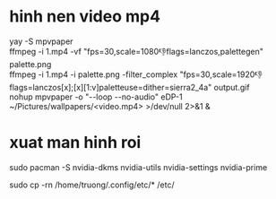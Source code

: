 # hinh nen video mp4
yay -S mpvpaper<br>
ffmpeg -i 1.mp4 -vf "fps=30,scale=1080:-1:flags=lanczos,palettegen" palette.png<br>
ffmpeg -i 1.mp4 -i palette.png -filter_complex "fps=30,scale=1920:-1:flags=lanczos[x];[x][1:v]paletteuse=dither=sierra2_4a" output.gif<br>
nohup mpvpaper -o "--loop --no-audio" eDP-1 ~/Pictures/wallpapers/<video.mp4> >/dev/null 2>&1 &

# xuat man hinh roi
sudo pacman -S nvidia-dkms nvidia-utils nvidia-settings nvidia-prime

sudo cp -rn /home/truong/.config/etc/* /etc/
